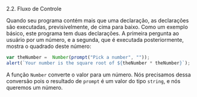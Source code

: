 2.2. Fluxo de Controle

Quando seu programa contém mais que uma declaração, as declarações são executadas, previsivelmente, de cima para baixo. Como um exemplo básico, este programa tem duas declarações. A primeira pergunta ao usuário por um número, e a segunda, que é executada posteriormente, mostra o quadrado deste número:

```js
var theNumber =  Number(prompt("Pick a number", ""));
alert(`Your number is the square root of ${theNumber * theNumber}`);
```

A função `Number` converte o valor para um número. Nós precisamos dessa conversão pois o resultado de `prompt` é um valor do tipo `string`, e nós queremos um número.